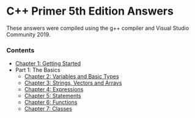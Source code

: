 # C++ Primer 5th Edition Answers

These answers were compiled using the g++ compiler and Visual Studio Community 2019.

### Contents

* [Chapter 1: Getting Started](https://github.com/ss-haze/cpp_primer/tree/main/ch01)
* Part 1: The Basics
  + [Chapter 2: Variables and Basic Types](https://github.com/ss-haze/cpp_primer/tree/main/ch02)
  + [Chapter 3: Strings, Vectors and Arrays](https://github.com/ss-haze/cpp_primer/tree/main/ch03)
  + [Chapter 4: Expressions](https://github.com/ss-haze/cpp_primer/tree/main/ch04)
  + [Chapter 5: Statements](https://github.com/ss-haze/cpp_primer/tree/main/ch05)
  + [Chapter 6: Functions](https://github.com/ss-haze/cpp_primer/tree/main/ch06)
  + [Chapter 7: Classes](https://github.com/ss-haze/cpp_primer/tree/main/ch07)
